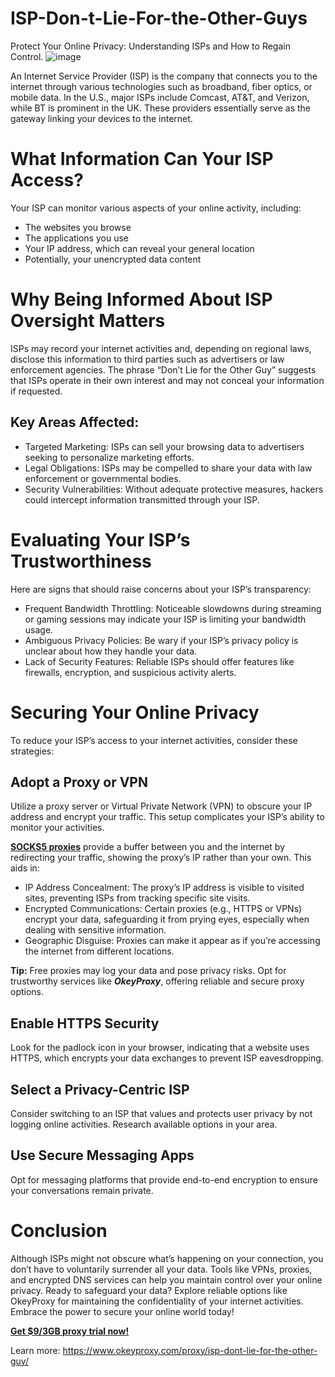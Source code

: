 # ISP-Don-t-Lie-For-the-Other-Guys
Protect Your Online Privacy: Understanding ISPs and How to Regain Control.
![image](https://github.com/user-attachments/assets/9bcaf0a8-9b08-431a-87d7-668c24f3bcba)

An Internet Service Provider (ISP) is the company that connects you to the internet through various technologies such as broadband, fiber optics, or mobile data. In the U.S., major ISPs include Comcast, AT&T, and Verizon, while BT is prominent in the UK. These providers essentially serve as the gateway linking your devices to the internet.

# What Information Can Your ISP Access?
Your ISP can monitor various aspects of your online activity, including:

- The websites you browse
- The applications you use
- Your IP address, which can reveal your general location
- Potentially, your unencrypted data content

# Why Being Informed About ISP Oversight Matters
ISPs may record your internet activities and, depending on regional laws, disclose this information to third parties such as advertisers or law enforcement agencies. The phrase “Don’t Lie for the Other Guy” suggests that ISPs operate in their own interest and may not conceal your information if requested.

## Key Areas Affected:

- Targeted Marketing: ISPs can sell your browsing data to advertisers seeking to personalize marketing efforts.
- Legal Obligations: ISPs may be compelled to share your data with law enforcement or governmental bodies.
- Security Vulnerabilities: Without adequate protective measures, hackers could intercept information transmitted through your ISP.

# Evaluating Your ISP’s Trustworthiness
Here are signs that should raise concerns about your ISP’s transparency:

- Frequent Bandwidth Throttling: Noticeable slowdowns during streaming or gaming sessions may indicate your ISP is limiting your bandwidth usage.
- Ambiguous Privacy Policies: Be wary if your ISP’s privacy policy is unclear about how they handle your data.
- Lack of Security Features: Reliable ISPs should offer features like firewalls, encryption, and suspicious activity alerts.

# Securing Your Online Privacy
To reduce your ISP’s access to your internet activities, consider these strategies:

## Adopt a Proxy or VPN

Utilize a proxy server or Virtual Private Network (VPN) to obscure your IP address and encrypt your traffic. This setup complicates your ISP’s ability to monitor your activities.

**[SOCKS5 proxies](https://www.okeyproxy.com/)** provide a buffer between you and the internet by redirecting your traffic, showing the proxy’s IP rather than your own. This aids in:

- IP Address Concealment: The proxy’s IP address is visible to visited sites, preventing ISPs from tracking specific site visits.
- Encrypted Communications: Certain proxies (e.g., HTTPS or VPNs) encrypt your data, safeguarding it from prying eyes, especially when dealing with sensitive information.
- Geographic Disguise: Proxies can make it appear as if you’re accessing the internet from different locations.

**Tip:** Free proxies may log your data and pose privacy risks. Opt for trustworthy services like **_OkeyProxy_**, offering reliable and secure proxy options.

## Enable HTTPS Security

Look for the padlock icon in your browser, indicating that a website uses HTTPS, which encrypts your data exchanges to prevent ISP eavesdropping.

## Select a Privacy-Centric ISP

Consider switching to an ISP that values and protects user privacy by not logging online activities. Research available options in your area.

## Use Secure Messaging Apps

Opt for messaging platforms that provide end-to-end encryption to ensure your conversations remain private.

# Conclusion
Although ISPs might not obscure what’s happening on your connection, you don’t have to voluntarily surrender all your data. Tools like VPNs, proxies, and encrypted DNS services can help you maintain control over your online privacy. Ready to safeguard your data? Explore reliable options like OkeyProxy for maintaining the confidentiality of your internet activities. Embrace the power to secure your online world today!

**[Get $9/3GB proxy trial now!](https://www.okeyproxy.com/register?link=post)**

Learn more: https://www.okeyproxy.com/proxy/isp-dont-lie-for-the-other-guy/
